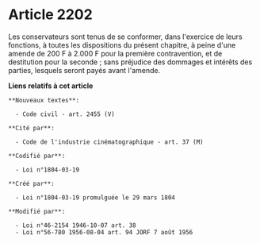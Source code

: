 # Article 2202

Les conservateurs sont tenus de se conformer, dans l'exercice de leurs fonctions, à toutes les dispositions du présent
chapitre, à peine d'une amende de 200 F à 2.000 F pour la première contravention, et de destitution pour la seconde ; sans
préjudice des dommages et intérêts des parties, lesquels seront payés avant l'amende.

**Liens relatifs à cet article**

	**Nouveaux textes**:

	  - Code civil - art. 2455 (V)

	**Cité par**:

	  - Code de l'industrie cinématographique - art. 37 (M)

	**Codifié par**:

	  - Loi n°1804-03-19

	**Créé par**:

	  - Loi n°1804-03-19 promulguée le 29 mars 1804

	**Modifié par**:

	  - Loi n°46-2154 1946-10-07 art. 38
	  - Loi n°56-780 1956-08-04 art. 94 JORF 7 août 1956
